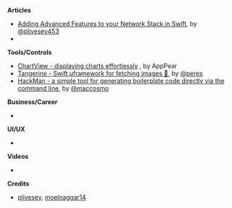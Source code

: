 
**Articles**

* [Adding Advanced Features to your Network Stack in Swift](https://medium.com/device-blogs/adding-advanced-features-to-your-network-stack-in-swift-941ecfff8dc3), by [@plivesey453](https://twitter.com/plivesey453)
* 

**Tools/Controls**

* [ChartView - displaying charts effortlessly](https://github.com/AppPear/ChartView) , by AppPear
* [Tangerine - Swift µframework for fetching images 🍊](https://github.com/RuiAAPeres/Tangerine), by [@peres](https://twitter.com/peres)
* [HackMan - a simple tool for generating boilerplate code directly via the command line](https://github.com/Cosmo/HackMan), by [@maccosmo](https://twitter.com/maccosmo)

**Business/Career**

* 

**UI/UX**

*

**Videos**

*

**Credits**

* [plivesey](https://github.com/plivesey), [moelnaggar14](https://github.com/MoElnaggar14)
